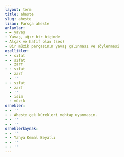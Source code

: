 ```yaml
---
layout: term
title: aheste
slug: aheste
lisan: Farsça āheste
anlamlar:
- ► yavaş
- Yavaş, ağır bir biçimde
- Alçak ve hafif olan (ses)
- Bir müzik parçasının yavaş çalınması ve söylenmesi
ozellikler:
- - sıfat
- - sıfat
  - zarf
- - sıfat
  - zarf
  - ''
- - sıfat
  - zarf
  - ''
  - isim
  - müzik
ornekler:
- - ''
- - Aheste çek kürekleri mehtap uyanmasın.
- - ''
- - ''
orneklerkaynak:
- - ''
- - Yahya Kemal Beyatlı
- - ''
- - ''
---
```

